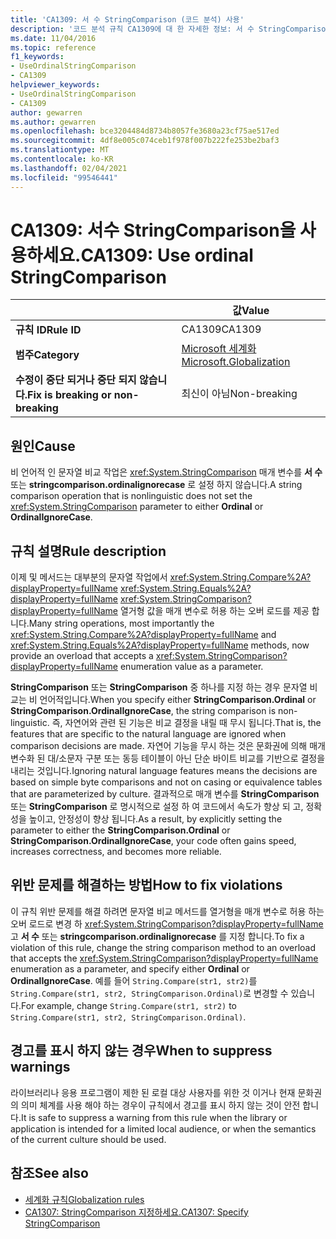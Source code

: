 ```yaml
---
title: 'CA1309: 서 수 StringComparison (코드 분석) 사용'
description: '코드 분석 규칙 CA1309에 대 한 자세한 정보: 서 수 StringComparison 사용'
ms.date: 11/04/2016
ms.topic: reference
f1_keywords:
- UseOrdinalStringComparison
- CA1309
helpviewer_keywords:
- UseOrdinalStringComparison
- CA1309
author: gewarren
ms.author: gewarren
ms.openlocfilehash: bce3204484d8734b8057fe3680a23cf75ae517ed
ms.sourcegitcommit: 4df8e005c074ceb1f978f007b222fe253be2baf3
ms.translationtype: MT
ms.contentlocale: ko-KR
ms.lasthandoff: 02/04/2021
ms.locfileid: "99546441"
---
```

# <a name="ca1309-use-ordinal-stringcomparison"></a><span data-ttu-id="1d095-103">CA1309: 서수 StringComparison을 사용하세요.</span><span class="sxs-lookup"><span data-stu-id="1d095-103">CA1309: Use ordinal StringComparison</span></span>

|                                     | <span data-ttu-id="1d095-104">값</span><span class="sxs-lookup"><span data-stu-id="1d095-104">Value</span></span>                   |
|-------------------------------------|-------------------------|
| <span data-ttu-id="1d095-105">**규칙 ID**</span><span class="sxs-lookup"><span data-stu-id="1d095-105">**Rule ID**</span></span>                         | <span data-ttu-id="1d095-106">CA1309</span><span class="sxs-lookup"><span data-stu-id="1d095-106">CA1309</span></span>                  |
| <span data-ttu-id="1d095-107">**범주**</span><span class="sxs-lookup"><span data-stu-id="1d095-107">**Category**</span></span>                        | [<span data-ttu-id="1d095-108">Microsoft 세계화</span><span class="sxs-lookup"><span data-stu-id="1d095-108">Microsoft.Globalization</span></span>](globalization-warnings.md) |
| <span data-ttu-id="1d095-109">**수정이 중단 되거나 중단 되지 않습니다.**</span><span class="sxs-lookup"><span data-stu-id="1d095-109">**Fix is breaking or non-breaking**</span></span> | <span data-ttu-id="1d095-110">최신이 아님</span><span class="sxs-lookup"><span data-stu-id="1d095-110">Non-breaking</span></span>            |

## <a name="cause"></a><span data-ttu-id="1d095-111">원인</span><span class="sxs-lookup"><span data-stu-id="1d095-111">Cause</span></span>

<span data-ttu-id="1d095-112">비 언어적 인 문자열 비교 작업은 <xref:System.StringComparison> 매개 변수를 **서 수** 또는 **stringcomparison.ordinalignorecase** 로 설정 하지 않습니다.</span><span class="sxs-lookup"><span data-stu-id="1d095-112">A string comparison operation that is nonlinguistic does not set the <xref:System.StringComparison> parameter to either **Ordinal** or **OrdinalIgnoreCase**.</span></span>

## <a name="rule-description"></a><span data-ttu-id="1d095-113">규칙 설명</span><span class="sxs-lookup"><span data-stu-id="1d095-113">Rule description</span></span>

<span data-ttu-id="1d095-114">이제 및 메서드는 대부분의 문자열 작업에서 <xref:System.String.Compare%2A?displayProperty=fullName> <xref:System.String.Equals%2A?displayProperty=fullName> <xref:System.StringComparison?displayProperty=fullName> 열거형 값을 매개 변수로 허용 하는 오버 로드를 제공 합니다.</span><span class="sxs-lookup"><span data-stu-id="1d095-114">Many string operations, most importantly the <xref:System.String.Compare%2A?displayProperty=fullName> and <xref:System.String.Equals%2A?displayProperty=fullName> methods, now provide an overload that accepts a <xref:System.StringComparison?displayProperty=fullName> enumeration value as a parameter.</span></span>

<span data-ttu-id="1d095-115">**StringComparison** 또는 **StringComparison** 중 하나를 지정 하는 경우 문자열 비교는 비 언어적입니다.</span><span class="sxs-lookup"><span data-stu-id="1d095-115">When you specify either **StringComparison.Ordinal** or **StringComparison.OrdinalIgnoreCase**, the string comparison is non-linguistic.</span></span> <span data-ttu-id="1d095-116">즉, 자연어와 관련 된 기능은 비교 결정을 내릴 때 무시 됩니다.</span><span class="sxs-lookup"><span data-stu-id="1d095-116">That is, the features that are specific to the natural language are ignored when comparison decisions are made.</span></span> <span data-ttu-id="1d095-117">자연어 기능을 무시 하는 것은 문화권에 의해 매개 변수화 된 대/소문자 구분 또는 동등 테이블이 아닌 단순 바이트 비교를 기반으로 결정을 내리는 것입니다.</span><span class="sxs-lookup"><span data-stu-id="1d095-117">Ignoring natural language features means the decisions are based on simple byte comparisons and not on casing or equivalence tables that are parameterized by culture.</span></span> <span data-ttu-id="1d095-118">결과적으로 매개 변수를 **StringComparison** 또는 **StringComparison** 로 명시적으로 설정 하 여 코드에서 속도가 향상 되 고, 정확성을 높이고, 안정성이 향상 됩니다.</span><span class="sxs-lookup"><span data-stu-id="1d095-118">As a result, by explicitly setting the parameter to either the **StringComparison.Ordinal** or **StringComparison.OrdinalIgnoreCase**, your code often gains speed, increases correctness, and becomes more reliable.</span></span>

## <a name="how-to-fix-violations"></a><span data-ttu-id="1d095-119">위반 문제를 해결하는 방법</span><span class="sxs-lookup"><span data-stu-id="1d095-119">How to fix violations</span></span>

<span data-ttu-id="1d095-120">이 규칙 위반 문제를 해결 하려면 문자열 비교 메서드를 열거형을 매개 변수로 허용 하는 오버 로드로 변경 하 <xref:System.StringComparison?displayProperty=fullName> 고 **서 수** 또는 **stringcomparison.ordinalignorecase** 를 지정 합니다.</span><span class="sxs-lookup"><span data-stu-id="1d095-120">To fix a violation of this rule, change the string comparison method to an overload that accepts the <xref:System.StringComparison?displayProperty=fullName> enumeration as a parameter, and specify either **Ordinal** or **OrdinalIgnoreCase**.</span></span> <span data-ttu-id="1d095-121">예를 들어 `String.Compare(str1, str2)`를 `String.Compare(str1, str2, StringComparison.Ordinal)`로 변경할 수 있습니다.</span><span class="sxs-lookup"><span data-stu-id="1d095-121">For example, change `String.Compare(str1, str2)` to `String.Compare(str1, str2, StringComparison.Ordinal)`.</span></span>

## <a name="when-to-suppress-warnings"></a><span data-ttu-id="1d095-122">경고를 표시 하지 않는 경우</span><span class="sxs-lookup"><span data-stu-id="1d095-122">When to suppress warnings</span></span>

<span data-ttu-id="1d095-123">라이브러리나 응용 프로그램이 제한 된 로컬 대상 사용자를 위한 것 이거나 현재 문화권의 의미 체계를 사용 해야 하는 경우이 규칙에서 경고를 표시 하지 않는 것이 안전 합니다.</span><span class="sxs-lookup"><span data-stu-id="1d095-123">It is safe to suppress a warning from this rule when the library or application is intended for a limited local audience, or when the semantics of the current culture should be used.</span></span>

## <a name="see-also"></a><span data-ttu-id="1d095-124">참조</span><span class="sxs-lookup"><span data-stu-id="1d095-124">See also</span></span>

- [<span data-ttu-id="1d095-125">세계화 규칙</span><span class="sxs-lookup"><span data-stu-id="1d095-125">Globalization rules</span></span>](globalization-warnings.md)
- [<span data-ttu-id="1d095-126">CA1307: StringComparison 지정하세요.</span><span class="sxs-lookup"><span data-stu-id="1d095-126">CA1307: Specify StringComparison</span></span>](ca1307.md)
